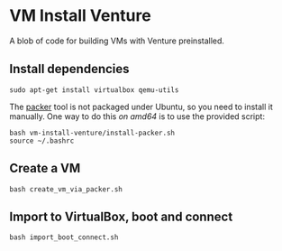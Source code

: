 VM Install Venture
==================

A blob of code for building VMs with Venture preinstalled.

## Install dependencies

    sudo apt-get install virtualbox qemu-utils

The [packer](http://www.packer.io/) tool is not packaged under Ubuntu,
so you need to install it manually.  One way to do this _on amd64_ is to use the
provided script:

    bash vm-install-venture/install-packer.sh
    source ~/.bashrc

## Create a VM
    bash create_vm_via_packer.sh

## Import to VirtualBox, boot and connect
    bash import_boot_connect.sh
